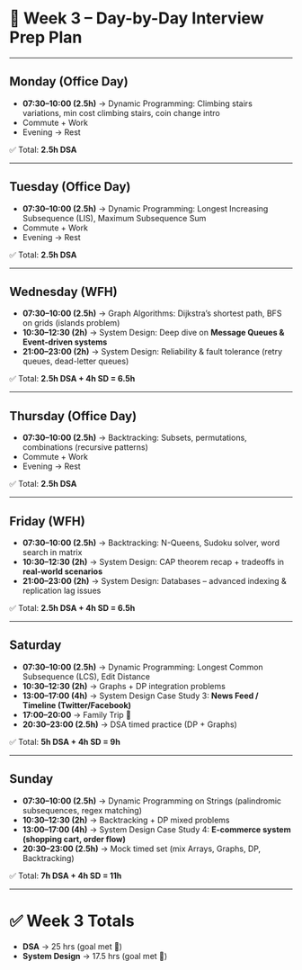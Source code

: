 # 📅 Week 3 – Day-by-Day Interview Prep Plan

---

## **Monday (Office Day)**
- **07:30–10:00 (2.5h)** → Dynamic Programming: Climbing stairs variations, min cost climbing stairs, coin change intro
- Commute + Work
- Evening → Rest

✅ Total: **2.5h DSA**

---

## **Tuesday (Office Day)**
- **07:30–10:00 (2.5h)** → Dynamic Programming: Longest Increasing Subsequence (LIS), Maximum Subsequence Sum
- Commute + Work
- Evening → Rest

✅ Total: **2.5h DSA**

---

## **Wednesday (WFH)**
- **07:30–10:00 (2.5h)** → Graph Algorithms: Dijkstra’s shortest path, BFS on grids (islands problem)
- **10:30–12:30 (2h)** → System Design: Deep dive on **Message Queues & Event-driven systems**
- **21:00–23:00 (2h)** → System Design: Reliability & fault tolerance (retry queues, dead-letter queues)

✅ Total: **2.5h DSA + 4h SD = 6.5h**

---

## **Thursday (Office Day)**
- **07:30–10:00 (2.5h)** → Backtracking: Subsets, permutations, combinations (recursive patterns)
- Commute + Work
- Evening → Rest

✅ Total: **2.5h DSA**

---

## **Friday (WFH)**
- **07:30–10:00 (2.5h)** → Backtracking: N-Queens, Sudoku solver, word search in matrix
- **10:30–12:30 (2h)** → System Design: CAP theorem recap + tradeoffs in **real-world scenarios**
- **21:00–23:00 (2h)** → System Design: Databases – advanced indexing & replication lag issues

✅ Total: **2.5h DSA + 4h SD = 6.5h**

---

## **Saturday**
- **07:30–10:00 (2.5h)** → Dynamic Programming: Longest Common Subsequence (LCS), Edit Distance
- **10:30–12:30 (2h)** → Graphs + DP integration problems
- **13:00–17:00 (4h)** → System Design Case Study 3: **News Feed / Timeline (Twitter/Facebook)**
- **17:00–20:00** → Family Trip 🚗
- **20:30–23:00 (2.5h)** → DSA timed practice (DP + Graphs)

✅ Total: **5h DSA + 4h SD = 9h**

---

## **Sunday**
- **07:30–10:00 (2.5h)** → Dynamic Programming on Strings (palindromic subsequences, regex matching)
- **10:30–12:30 (2h)** → Backtracking + DP mixed problems
- **13:00–17:00 (4h)** → System Design Case Study 4: **E-commerce system (shopping cart, order flow)**
- **20:30–23:00 (2.5h)** → Mock timed set (mix Arrays, Graphs, DP, Backtracking)

✅ Total: **7h DSA + 4h SD = 11h**

---

# ✅ Week 3 Totals
- **DSA** → 25 hrs (goal met 🎯)
- **System Design** → 17.5 hrs (goal met 🎯)  

